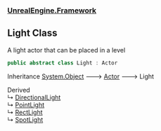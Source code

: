 ### [UnrealEngine.Framework](./UnrealEngine-Framework.md 'UnrealEngine.Framework')
## Light Class
A light actor that can be placed in a level  
```csharp
public abstract class Light : Actor
```
Inheritance [System.Object](https://docs.microsoft.com/en-us/dotnet/api/System.Object 'System.Object') &#129106; [Actor](./Actor.md 'UnrealEngine.Framework.Actor') &#129106; Light  

Derived  
&#8627; [DirectionalLight](./DirectionalLight.md 'UnrealEngine.Framework.DirectionalLight')  
&#8627; [PointLight](./PointLight.md 'UnrealEngine.Framework.PointLight')  
&#8627; [RectLight](./RectLight.md 'UnrealEngine.Framework.RectLight')  
&#8627; [SpotLight](./SpotLight.md 'UnrealEngine.Framework.SpotLight')  
